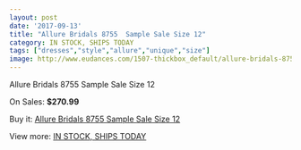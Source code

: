 ```yaml
---
layout: post
date: '2017-09-13'
title: "Allure Bridals 8755  Sample Sale Size 12"
category: IN STOCK, SHIPS TODAY
tags: ["dresses","style","allure","unique","size"]
image: http://www.eudances.com/1507-thickbox_default/allure-bridals-8755-sample-sale-size-12.jpg
---
```

Allure Bridals 8755  Sample Sale Size 12

On Sales: **$270.99**
<a href="https://www.eudances.com/en/in-stock-ships-today/529-allure-bridals-8755-sample-sale-size-12.html"><amp-img layout="responsive" width="600" height="600" src="//www.eudances.com/1507-thickbox_default/allure-bridals-8755-sample-sale-size-12.jpg" alt="Allure Bridals 8755  Sample Sale Size 12 0" /></a>
<a href="https://www.eudances.com/en/in-stock-ships-today/529-allure-bridals-8755-sample-sale-size-12.html"><amp-img layout="responsive" width="600" height="600" src="//www.eudances.com/1509-thickbox_default/allure-bridals-8755-sample-sale-size-12.jpg" alt="Allure Bridals 8755  Sample Sale Size 12 1" /></a>
<a href="https://www.eudances.com/en/in-stock-ships-today/529-allure-bridals-8755-sample-sale-size-12.html"><amp-img layout="responsive" width="600" height="600" src="//www.eudances.com/1508-thickbox_default/allure-bridals-8755-sample-sale-size-12.jpg" alt="Allure Bridals 8755  Sample Sale Size 12 2" /></a>

Buy it: [Allure Bridals 8755  Sample Sale Size 12](https://www.eudances.com/en/in-stock-ships-today/529-allure-bridals-8755-sample-sale-size-12.html "Allure Bridals 8755  Sample Sale Size 12")

View more: [IN STOCK, SHIPS TODAY](https://www.eudances.com/en/5-in-stock-ships-today "IN STOCK, SHIPS TODAY")
